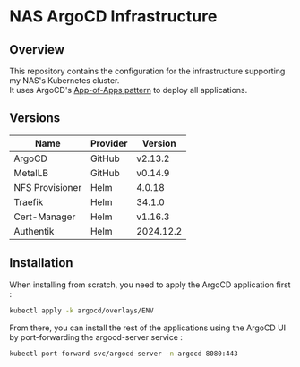 # NAS ArgoCD Infrastructure

## Overview

This repository contains the configuration for the infrastructure supporting my NAS's Kubernetes cluster.  
It uses ArgoCD's [App-of-Apps pattern](https://argo-cd.readthedocs.io/en/stable/operator-manual/cluster-bootstrapping/) to deploy all applications.

## Versions

| Name            | Provider | Version   |
|-----------------|----------|-----------|
| ArgoCD          | GitHub   | v2.13.2   |
| MetalLB         | GitHub   | v0.14.9   |
| NFS Provisioner | Helm     | 4.0.18    |
| Traefik         | Helm     | 34.1.0    |
| Cert-Manager    | Helm     | v1.16.3   |
| Authentik       | Helm     | 2024.12.2 |

## Installation

When installing from scratch, you need to apply the ArgoCD application first :
```bash
kubectl apply -k argocd/overlays/ENV
```

From there, you can install the rest of the applications using the ArgoCD UI by port-forwarding the argocd-server service :
```bash
kubectl port-forward svc/argocd-server -n argocd 8080:443
```
